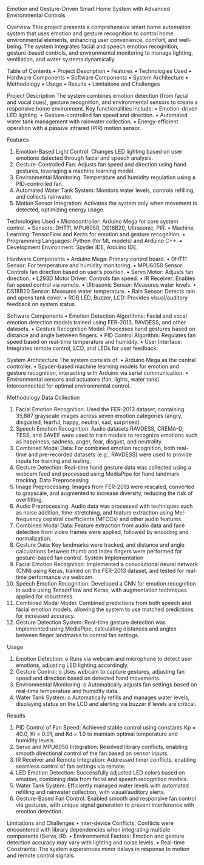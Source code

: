 Emotion and Gesture-Driven Smart Home System with Advanced Environmental Controls

Overview
This project presents a comprehensive smart home automation system that uses emotion and gesture recognition to control home environmental elements, enhancing user convenience, comfort, and well-being. The system integrates facial and speech emotion recognition, gesture-based controls, and environmental monitoring to manage lighting, ventilation, and water systems dynamically.

Table of Contents
•	Project Description
•	Features
•	Technologies Used
•	Hardware Components
•	Software Components
•	System Architecture
•	Methodology
•	Usage
•	Results
•	Limitations and Challenges

Project Description
The system combines emotion detection (from facial and vocal cues), gesture recognition, and environmental sensors to create a responsive home environment. Key functionalities include:
•	Emotion-driven LED lighting.
•	Gesture-controlled fan speed and direction.
•	Automated water tank management with rainwater collection.
•	Energy-efficient operation with a passive infrared (PIR) motion sensor.

Features
1.	Emotion-Based Light Control: Changes LED lighting based on user emotions detected through facial and speech analysis.
2.	Gesture-Controlled Fan: Adjusts fan speed and direction using hand gestures, leveraging a machine learning model.
3.	Environmental Monitoring: Temperature and humidity regulation using a PID-controlled fan.
4.	Automated Water Tank System: Monitors water levels, controls refilling, and collects rainwater.
5.	Motion Sensor Integration: Activates the system only when movement is detected, optimizing energy usage.
   
Technologies Used
•	Microcontroller: Arduino Mega for core system control.
•	Sensors: DHT11, MPU6050, DS18B20, Ultrasonic, PIR.
•	Machine Learning: TensorFlow and Keras for emotion and gesture recognition.
•	Programming Languages: Python (for ML models) and Arduino C++.
•	Development Environment: Spyder IDE, Arduino IDE.

Hardware Components
•	Arduino Mega: Primary control board.
•	DHT11 Sensor: For temperature and humidity monitoring.
•	MPU6050 Sensor: Controls fan direction based on user’s position.
•	Servo Motor: Adjusts fan direction.
•	L293D Motor Driver: Controls fan speed.
•	IR Receiver: Enables fan speed control via remote.
•	Ultrasonic Sensor: Measures water levels.
•	DS18B20 Sensor: Measures water temperature.
•	Rain Sensor: Detects rain and opens tank cover.
•	RGB LED, Buzzer, LCD: Provides visual/auditory feedback on system status.

Software Components
•	Emotion Detection Algorithms: Facial and vocal emotion detection models trained using FER-2013, RAVDESS, and other datasets.
•	Gesture Recognition Model: Processes hand gestures based on distance and angle between fingers.
•	PID Control Algorithm: Regulates fan speed based on real-time temperature and humidity.
•	User Interface: Integrates remote control, LCD, and LEDs for user feedback.

System Architecture
The system consists of:
•	Arduino Mega as the central controller.
•	Spyder-based machine learning models for emotion and gesture recognition, interacting with Arduino via serial communication.
•	Environmental sensors and actuators (fan, lights, water tank) interconnected for optimal environmental control.

Methodology
Data Collection
1.	Facial Emotion Recognition: Used the FER-2013 dataset, containing 35,887 grayscale images across seven emotion categories (angry, disgusted, fearful, happy, neutral, sad, surprised).
2.	Speech Emotion Recognition: Audio datasets RAVDESS, CREMA-D, TESS, and SAVEE were used to train models to recognize emotions such as happiness, sadness, anger, fear, disgust, and neutrality.
3.	Combined Modal Data: For combined emotion recognition, both real-time and pre-recorded datasets (e.g., RAVDESS) were used to provide inputs for training and testing.
4.	Gesture Detection: Real-time hand gesture data was collected using a webcam feed and processed using MediaPipe for hand landmark tracking.
Data Preprocessing
1.	Image Preprocessing: Images from FER-2013 were rescaled, converted to grayscale, and augmented to increase diversity, reducing the risk of overfitting.
2.	Audio Preprocessing: Audio data was processed with techniques such as noise addition, time-stretching, and feature extraction using Mel-frequency cepstral coefficients (MFCCs) and other audio features.
3.	Combined Modal Data: Feature extraction from audio data and face detection from video frames were applied, followed by encoding and normalization.
4.	Gesture Data: Key landmarks were tracked, and distance and angle calculations between thumb and index fingers were performed for gesture-based fan control.
System Implementation
1.	Facial Emotion Recognition: Implemented a convolutional neural network (CNN) using Keras, trained on the FER-2013 dataset, and tested for real-time performance via webcam.
2.	Speech Emotion Recognition: Developed a CNN for emotion recognition in audio using TensorFlow and Keras, with augmentation techniques applied for robustness.
3.	Combined Modal Model: Combined predictions from both speech and facial emotion models, allowing the system to use matched predictions for increased accuracy.
4.	Gesture Detection System: Real-time gesture detection was implemented using MediaPipe, calculating distances and angles between finger landmarks to control fan settings.
   
Usage
1.	Emotion Detection:
o	Runs via webcam and microphone to detect user emotions, adjusting LED lighting accordingly.
2.	Gesture Control:
o	Uses webcam to capture gestures, adjusting fan speed and direction based on detected hand movements.
3.	Environmental Monitoring:
o	Automatically adjusts fan settings based on real-time temperature and humidity data.
4.	Water Tank System:
o	Automatically refills and manages water levels, displaying status on the LCD and alerting via buzzer if levels are critical.

Results
1.	PID Control of Fan Speed: Achieved stable control using constants Kp = 40.0, Ki = 0.01, and Kd = 1.0 to maintain optimal temperature and humidity levels.
2.	Servo and MPU6050 Integration: Resolved library conflicts, enabling smooth directional control of the fan based on sensor inputs.
3.	IR Receiver and Remote Integration: Addressed timer conflicts, enabling seamless control of fan settings via remote.
4.	LED Emotion Detection: Successfully adjusted LED colors based on emotion, combining data from facial and speech recognition models.
5.	Water Tank System: Efficiently managed water levels with automated refilling and rainwater collection, with visual/auditory alerts.
6.	Gesture-Based Fan Control: Enabled smooth and responsive fan control via gestures, with unique signal generation to prevent interference with emotion detection.
   
Limitations and Challenges
•	Inter-device Conflicts: Conflicts were encountered with library dependencies when integrating multiple components (Servo, IR).
•	Environmental Factors: Emotion and gesture detection accuracy may vary with lighting and noise levels.
•	Real-time Constraints: The system experiences minor delays in response to motion and remote control signals.

